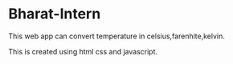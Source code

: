 # Bharat-Intern
This web app can convert temperature in celsius,farenhite,kelvin.

This is created using html css and javascript.
